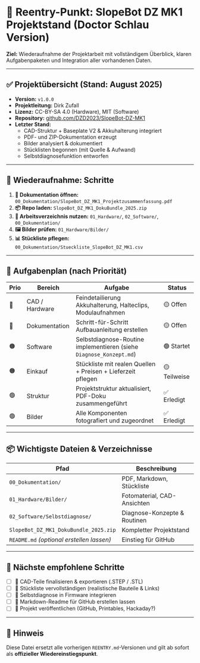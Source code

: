 # 🔄 Reentry-Punkt: SlopeBot DZ MK1 Projektstand (Doctor Schlau Version)

**Ziel:** Wiederaufnahme der Projektarbeit mit vollständigem Überblick, klaren Aufgabenpaketen und Integration aller vorhandenen Daten.

---

## ✅ Projektübersicht (Stand: August 2025)

- **Version:** `v1.0.0`
- **Projektleitung:** Dirk Zufall
- **Lizenz:** CC-BY-SA 4.0 (Hardware), MIT (Software)
- **Repository:** [github.com/DZD2023/SlopeBot-DZ-MK1](https://github.com/DZD2023/SlopeBot-DZ-MK1)
- **Letzter Stand:** 
  - CAD-Struktur + Baseplate V2 & Akkuhalterung integriert
  - PDF- und ZIP-Dokumentation erzeugt
  - Bilder analysiert & dokumentiert
  - Stücklisten begonnen (mit Quelle & Aufwand)
  - Selbstdiagnosefunktion entworfen

---

## 🧭 Wiederaufnahme: Schritte

1. **📄 Dokumentation öffnen:** `00_Dokumentation/SlopeBot_DZ_MK1_Projektzusammenfassung.pdf`
2. **📦 Repo laden:** `SlopeBot_DZ_MK1_DokuBundle_2025.zip`
3. **📁 Arbeitsverzeichnis nutzen:** `01_Hardware/`, `02_Software/`, `00_Dokumentation/`
4. **🖼️ Bilder prüfen:** `01_Hardware/Bilder/`
5. **📊 Stückliste pflegen:** `00_Dokumentation/Stueckliste_SlopeBot_DZ_MK1.csv`

---

## 🔧 Aufgabenplan (nach Priorität)

| Prio | Bereich              | Aufgabe                                                                 | Status   |
|------|----------------------|------------------------------------------------------------------------|----------|
| 🔴   | CAD / Hardware       | Feindetailierung Akkuhalterung, Halteclips, Modulaufnahmen             | 🟡 Offen |
| 🔴   | Dokumentation        | Schritt-für-Schritt Aufbauanleitung erstellen                          | 🟡 Offen |
| 🟠   | Software             | Selbstdiagnose-Routine implementieren (siehe `Diagnose_Konzept.md`)    | 🟢 Startet |
| 🟠   | Einkauf              | Stückliste mit realen Quellen + Preisen + Lieferzeit pflegen           | 🟡 Teilweise |
| 🟢   | Struktur             | Projektstruktur aktualisiert, PDF-Doku zusammengeführt                 | ✅ Erledigt |
| 🟢   | Bilder               | Alle Komponenten fotografiert und zugeordnet                           | ✅ Erledigt |

---

## 📦 Wichtigste Dateien & Verzeichnisse

| Pfad                                      | Beschreibung                           |
|-------------------------------------------|----------------------------------------|
| `00_Dokumentation/`                       | PDF, Markdown, Stückliste              |
| `01_Hardware/Bilder/`                     | Fotomaterial, CAD-Ansichten            |
| `02_Software/Selbstdiagnose/`             | Diagnose-Konzepte & Routinen           |
| `SlopeBot_DZ_MK1_DokuBundle_2025.zip`     | Kompletter Projektstand                |
| `README.md` *(optional erstellen lassen)* | Einstieg für GitHub                    |

---

## 🧠 Nächste empfohlene Schritte

- [ ] 📐 CAD-Teile finalisieren & exportieren (.STEP / .STL)
- [ ] 🧾 Stückliste vervollständigen (realistische Bauteile & Links)
- [ ] 🧪 Selbstdiagnose in Firmware integrieren
- [ ] 📝 Markdown-Readme für GitHub erstellen lassen
- [ ] 🚀 Projekt veröffentlichen (GitHub, Printables, Hackaday?)

---

## 📌 Hinweis

Diese Datei ersetzt alle vorherigen `REENTRY.md`-Versionen und gilt ab sofort als **offizieller Wiedereinstiegspunkt**.
